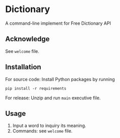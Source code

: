# Dictionary
 A command-line implement for Free Dictionary API

## Acknowledge

See `welcome` file.

## Installation

For source code: Install Python packages by running

```
pip install -r requirements
```

For release: Unzip and run `main` executive file.

## Usage

1. Input a word to inquiry its meaning.
2. Commands: see `welcome` file.

